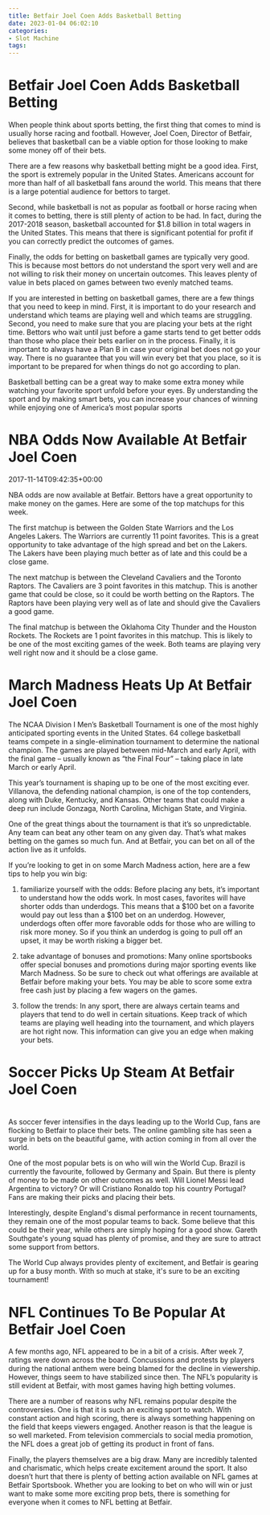 ```yaml
---
title: Betfair Joel Coen Adds Basketball Betting
date: 2023-01-04 06:02:10
categories:
- Slot Machine
tags:
---
```



#  Betfair Joel Coen Adds Basketball Betting

When people think about sports betting, the first thing that comes to mind is usually horse racing and football. However, Joel Coen, Director of Betfair, believes that basketball can be a viable option for those looking to make some money off of their bets.

There are a few reasons why basketball betting might be a good idea. First, the sport is extremely popular in the United States. Americans account for more than half of all basketball fans around the world. This means that there is a large potential audience for bettors to target.

Second, while basketball is not as popular as football or horse racing when it comes to betting, there is still plenty of action to be had. In fact, during the 2017-2018 season, basketball accounted for $1.8 billion in total wagers in the United States. This means that there is significant potential for profit if you can correctly predict the outcomes of games.

Finally, the odds for betting on basketball games are typically very good. This is because most bettors do not understand the sport very well and are not willing to risk their money on uncertain outcomes. This leaves plenty of value in bets placed on games between two evenly matched teams.

If you are interested in betting on basketball games, there are a few things that you need to keep in mind. First, it is important to do your research and understand which teams are playing well and which teams are struggling. Second, you need to make sure that you are placing your bets at the right time. Bettors who wait until just before a game starts tend to get better odds than those who place their bets earlier on in the process. Finally, it is important to always have a Plan B in case your original bet does not go your way. There is no guarantee that you will win every bet that you place, so it is important to be prepared for when things do not go according to plan.

Basketball betting can be a great way to make some extra money while watching your favorite sport unfold before your eyes. By understanding the sport and by making smart bets, you can increase your chances of winning while enjoying one of America’s most popular sports

#  NBA Odds Now Available At Betfair Joel Coen

2017-11-14T09:42:35+00:00



NBA odds are now available at Betfair. Bettors have a great opportunity to make money on the games. Here are some of the top matchups for this week.

The first matchup is between the Golden State Warriors and the Los Angeles Lakers. The Warriors are currently 11 point favorites. This is a great opportunity to take advantage of the high spread and bet on the Lakers. The Lakers have been playing much better as of late and this could be a close game.

The next matchup is between the Cleveland Cavaliers and the Toronto Raptors. The Cavaliers are 3 point favorites in this matchup. This is another game that could be close, so it could be worth betting on the Raptors. The Raptors have been playing very well as of late and should give the Cavaliers a good game.

The final matchup is between the Oklahoma City Thunder and the Houston Rockets. The Rockets are 1 point favorites in this matchup. This is likely to be one of the most exciting games of the week. Both teams are playing very well right now and it should be a close game.

#  March Madness Heats Up At Betfair Joel Coen

The NCAA Division I Men’s Basketball Tournament is one of the most highly anticipated sporting events in the United States. 64 college basketball teams compete in a single-elimination tournament to determine the national champion. The games are played between mid-March and early April, with the final game – usually known as “the Final Four” – taking place in late March or early April.

This year’s tournament is shaping up to be one of the most exciting ever. Villanova, the defending national champion, is one of the top contenders, along with Duke, Kentucky, and Kansas. Other teams that could make a deep run include Gonzaga, North Carolina, Michigan State, and Virginia.

One of the great things about the tournament is that it’s so unpredictable. Any team can beat any other team on any given day. That’s what makes betting on the games so much fun. And at Betfair, you can bet on all of the action live as it unfolds.

If you’re looking to get in on some March Madness action, here are a few tips to help you win big:

1) familiarize yourself with the odds: Before placing any bets, it’s important to understand how the odds work. In most cases, favorites will have shorter odds than underdogs. This means that a $100 bet on a favorite would pay out less than a $100 bet on an underdog. However, underdogs often offer more favorable odds for those who are willing to risk more money. So if you think an underdog is going to pull off an upset, it may be worth risking a bigger bet.

2) take advantage of bonuses and promotions: Many online sportsbooks offer special bonuses and promotions during major sporting events like March Madness. So be sure to check out what offerings are available at Betfair before making your bets. You may be able to score some extra free cash just by placing a few wagers on the games.

3) follow the trends: In any sport, there are always certain teams and players that tend to do well in certain situations. Keep track of which teams are playing well heading into the tournament, and which players are hot right now. This information can give you an edge when making your bets.

#  Soccer Picks Up Steam At Betfair Joel Coen
#

As soccer fever intensifies in the days leading up to the World Cup, fans are flocking to Betfair to place their bets. The online gambling site has seen a surge in bets on the beautiful game, with action coming in from all over the world.

One of the most popular bets is on who will win the World Cup. Brazil is currently the favourite, followed by Germany and Spain. But there is plenty of money to be made on other outcomes as well. Will Lionel Messi lead Argentina to victory? Or will Cristiano Ronaldo top his country Portugal? Fans are making their picks and placing their bets.

Interestingly, despite England's dismal performance in recent tournaments, they remain one of the most popular teams to back. Some believe that this could be their year, while others are simply hoping for a good show. Gareth Southgate's young squad has plenty of promise, and they are sure to attract some support from bettors.

The World Cup always provides plenty of excitement, and Betfair is gearing up for a busy month. With so much at stake, it's sure to be an exciting tournament!

#  NFL Continues To Be Popular At Betfair Joel Coen

A few months ago, NFL appeared to be in a bit of a crisis. After week 7, ratings were down across the board. Concussions and protests by players during the national anthem were being blamed for the decline in viewership. However, things seem to have stabilized since then. The NFL’s popularity is still evident at Betfair, with most games having high betting volumes.

There are a number of reasons why NFL remains popular despite the controversies. One is that it is such an exciting sport to watch. With constant action and high scoring, there is always something happening on the field that keeps viewers engaged. Another reason is that the league is so well marketed. From television commercials to social media promotion, the NFL does a great job of getting its product in front of fans.

Finally, the players themselves are a big draw. Many are incredibly talented and charismatic, which helps create excitement around the sport. It also doesn’t hurt that there is plenty of betting action available on NFL games at Betfair Sportsbook. Whether you are looking to bet on who will win or just want to make some more exciting prop bets, there is something for everyone when it comes to NFL betting at Betfair.